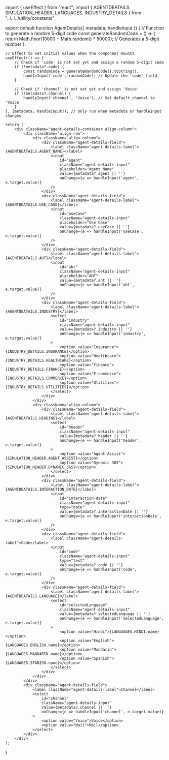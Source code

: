 import { useEffect } from "react";
import { AGENTDEATAILS, SIMULATION_HEADER, LANGUAGES, INDUSTRY_DETAILS } from "../../../utility/constants";

export default function AgentDetails({ metadata, handleInput }) {
    // Function to generate a random 5-digit code
    const generateRandomCode = () => {
        return Math.floor(10000 + Math.random() * 90000); // Generates a 5-digit number
    };

    // Effect to set initial values when the component mounts
    useEffect(() => {
        // Check if 'code' is not set yet and assign a random 5-digit code
        if (!metadata?.code) {
            const randomCode = generateRandomCode().toString();
            handleInput('code', randomCode); // Update the 'code' field
        }

        // Check if 'channel' is not set yet and assign 'Voice'
        if (!metadata?.channel) {
            handleInput('channel', 'Voice'); // Set default channel to 'Voice'
        }
    }, [metadata, handleInput]); // Only run when metadata or handleInput changes

    return (
        <div className="agent-details-container align-column">
            <div className="align-row">
                <div className="align-column">
                    <div className="agent-details-field">
                        <label className="agent-details-label">{AGENTDEATAILS.AGENT_NAME}</label>
                        <input
                            id="agent"
                            className="agent-details-input"
                            placeholder="Agent Name"
                            value={metadata?.agent || ''}
                            onChange={e => handleInput('agent', e.target.value)}
                        />
                    </div>
                    <div className="agent-details-field">
                        <label className="agent-details-label">{AGENTDEATAILS.USE_CASE}</label>
                        <input
                            id="useCase"
                            className="agent-details-input"
                            placeholder="Use Case"
                            value={metadata?.useCase || ''}
                            onChange={e => handleInput('useCase', e.target.value)}
                        />
                    </div>
                    <div className="agent-details-field">
                        <label className="agent-details-label">{AGENTDEATAILS.AHT}</label>
                        <input
                            id="aht"
                            className="agent-details-input"
                            placeholder="AHT"
                            value={metadata?.aht || ''}
                            onChange={e => handleInput('aht', e.target.value)}
                        />
                    </div>
                    <div className="agent-details-field">
                        <label className="agent-details-label">{AGENTDEATAILS.INDUSTRY}</label>
                        <select
                            id="industry"
                            className="agent-details-input"
                            value={metadata?.industry || ''}
                            onChange={e => handleInput('industry', e.target.value)}
                        >
                            <option value="Insurance">{INDUSTRY_DETAILS.INSURANCE}</option>
                            <option value="Healthcare">{INDUSTRY_DETAILS.HEALTHCARE}</option>
                            <option value="Finance">{INDUSTRY_DETAILS.FINANCE}</option>
                            <option value="E-commerce">{INDUSTRY_DETAILS.COMMERCE}</option>
                            <option value="Utilities">{INDUSTRY_DETAILS.UTILITIES}</option>
                        </select>
                    </div>
                </div>
                <div className="align-column">
                    <div className="agent-details-field">
                        <label className="agent-details-label">{AGENTDEATAILS.HEADING}</label>
                        <select
                            id="header"
                            className="agent-details-input"
                            value={metadata?.header || ''}
                            onChange={e => handleInput('header', e.target.value)}
                        >
                            <option value="Agent Assist">{SIMULATION_HEADER.AGENT_ASSIST}</option>
                            <option value="Dynamic 365">{SIMULATION_HEADER.DYNAMIC_365}</option>
                        </select>
                    </div>
                    <div className="agent-details-field">
                        <label className="agent-details-label">{AGENTDEATAILS.INTERACTION_DATE}</label>
                        <input
                            id="interaction-date"
                            className="agent-details-input"
                            type="date"
                            value={metadata?.interactionDate || ''}
                            onChange={e => handleInput('interactionDate', e.target.value)}
                        />
                    </div>
                    <div className="agent-details-field">
                        <label className="agent-details-label">Code</label>
                        <input
                            id="code"
                            className="agent-details-input"
                            type="text"
                            value={metadata?.code || ''}
                            onChange={e => handleInput('code', e.target.value)}
                        />
                    </div>
                    <div className="agent-details-field">
                        <label className="agent-details-label">{AGENTDEATAILS.LANGUAGE}</label>
                        <select
                            id="selectedLanguage"
                            className="agent-details-input"
                            value={metadata?.selectedLanguage || ''}
                            onChange={e => handleInput('selectedLanguage', e.target.value)}
                        >
                            <option value="Hindi">{LANGUAGES.HINDI.name}</option>
                            <option value="English">{LANGUAGES.ENGLISH.name}</option>
                            <option value="Mandarin">{LANGUAGES.MANDARIN.name}</option>
                            <option value="Spanish">{LANGUAGES.SPANISH.name}</option>
                        </select>
                    </div>
                </div>
            </div>
            <div className="agent-details-field">
                <label className="agent-details-label">Channel</label>
                <select
                    id="channel"
                    className="agent-details-input"
                    value={metadata?.channel || ''}
                    onChange={e => handleInput('channel', e.target.value)}
                >
                    <option value="Voice">Voice</option>
                    <option value="Mail">Mail</option>
                </select>
            </div>
        </div>
    );
}
